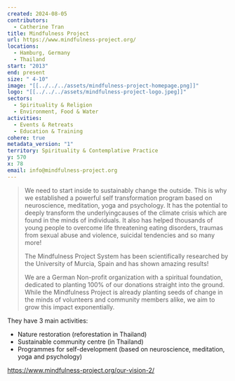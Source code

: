 ```yaml
---
created: 2024-08-05
contributors:
  - Catherine Tran
title: Mindfulness Project
url: https://www.mindfulness-project.org/
locations:
  - Hamburg, Germany
  - Thailand
start: "2013"
end: present
size: " 4-10"
image: "[[../../../assets/mindfulness-project-homepage.png]]"
logo: "[[../../../assets/mindfulness-project-logo.jpeg]]"
sectors:
  - Spirituality & Religion
  - Environment, Food & Water
activities:
  - Events & Retreats
  - Education & Training
cohere: true
metadata_version: "1"
territory: Spirituality & Contemplative Practice
y: 570
x: 78
email: info@mindfulness-project.org
---
```

>We need to start inside to sustainably change the outside. This is why we established a powerful self transformation program based on neuroscience, meditation, yoga and psychology. It has the potential to deeply transform the underlyingcauses of the climate crisis which are found in the minds of individuals. It also has helped thousands of young people to overcome life threatening eating disorders, traumas from sexual abuse and violence, suicidal tendencies and so many more!
>
>The Mindfulness Project System has been scientifically researched by the University of Murcia, Spain and has shown amazing results!
>
>We are a German Non-profit organization with a spiritual foundation, dedicated to planting 100% of our donations straight into the ground. While the Mindfulness Project is already planting seeds of change in the minds of volunteers and community members alike, we aim to grow this impact exponentially.

They have 3 main activities:

- Nature restoration (reforestation in Thailand)
- Sustainable community centre (in Thailand)
- Programmes for self-development (based on neuroscience, meditation, yoga and psychology)

https://www.mindfulness-project.org/our-vision-2/











